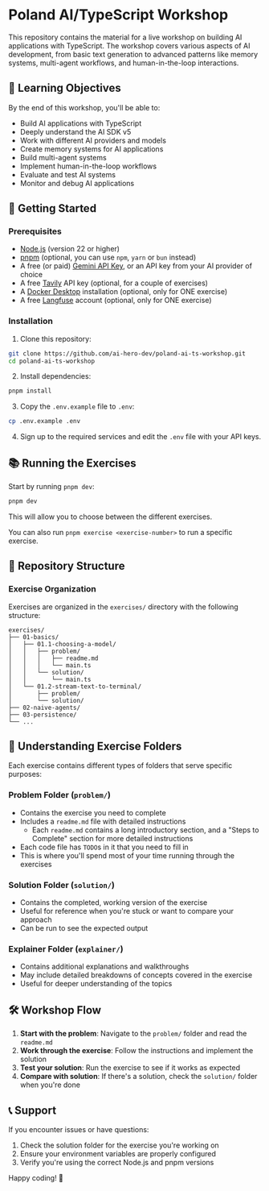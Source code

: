 # Poland AI/TypeScript Workshop

This repository contains the material for a live workshop on building AI applications with TypeScript. The workshop covers various aspects of AI development, from basic text generation to advanced patterns like memory systems, multi-agent workflows, and human-in-the-loop interactions.

## 🎯 Learning Objectives

By the end of this workshop, you'll be able to:

- Build AI applications with TypeScript
- Deeply understand the AI SDK v5
- Work with different AI providers and models
- Create memory systems for AI applications
- Build multi-agent systems
- Implement human-in-the-loop workflows
- Evaluate and test AI systems
- Monitor and debug AI applications

## 🚀 Getting Started

### Prerequisites

- [Node.js](https://nodejs.org/en/download) (version 22 or higher)
- [pnpm](https://pnpm.io/) (optional, you can use `npm`, `yarn` or `bun` instead)
- A free (or paid) [Gemini API Key](https://aistudio.google.com/apikey), or an API key from your AI provider of choice
- A free [Tavily](https://tavily.com/) API key (optional, for a couple of exercises)
- A [Docker Desktop](https://www.docker.com/products/docker-desktop/) installation (optional, only for ONE exercise)
- A free [Langfuse](https://langfuse.com/) account (optional, only for ONE exercise)

### Installation

1. Clone this repository:

```bash
git clone https://github.com/ai-hero-dev/poland-ai-ts-workshop.git
cd poland-ai-ts-workshop
```

2. Install dependencies:

```bash
pnpm install
```

3. Copy the `.env.example` file to `.env`:

```bash
cp .env.example .env
```

4. Sign up to the required services and edit the `.env` file with your API keys.

## 📚 Running the Exercises

Start by running `pnpm dev`:

```bash
pnpm dev
```

This will allow you to choose between the different exercises.

You can also run `pnpm exercise <exercise-number>` to run a specific exercise.

## 📁 Repository Structure

### Exercise Organization

Exercises are organized in the `exercises/` directory with the following structure:

```
exercises/
├── 01-basics/
│   ├── 01.1-choosing-a-model/
│   │   ├── problem/
│   │   │   ├── readme.md
│   │   │   └── main.ts
│   │   └── solution/
│   │       └── main.ts
│   └── 01.2-stream-text-to-terminal/
│       ├── problem/
│       └── solution/
├── 02-naive-agents/
├── 03-persistence/
└── ...
```

## 📂 Understanding Exercise Folders

Each exercise contains different types of folders that serve specific purposes:

### Problem Folder (`problem/`)

- Contains the exercise you need to complete
- Includes a `readme.md` file with detailed instructions
  - Each `readme.md` contains a long introductory section, and a "Steps to Complete" section for more detailed instructions
- Each code file has `TODO`s in it that you need to fill in
- This is where you'll spend most of your time running through the exercises

### Solution Folder (`solution/`)

- Contains the completed, working version of the exercise
- Useful for reference when you're stuck or want to compare your approach
- Can be run to see the expected output

### Explainer Folder (`explainer/`)

- Contains additional explanations and walkthroughs
- May include detailed breakdowns of concepts covered in the exercise
- Useful for deeper understanding of the topics

## 🛠️ Workshop Flow

1. **Start with the problem**: Navigate to the `problem/` folder and read the `readme.md`
2. **Work through the exercise**: Follow the instructions and implement the solution
3. **Test your solution**: Run the exercise to see if it works as expected
4. **Compare with solution**: If there's a solution, check the `solution/` folder when you're done

## 📞 Support

If you encounter issues or have questions:

1. Check the solution folder for the exercise you're working on
2. Ensure your environment variables are properly configured
3. Verify you're using the correct Node.js and pnpm versions

Happy coding! 🚀
